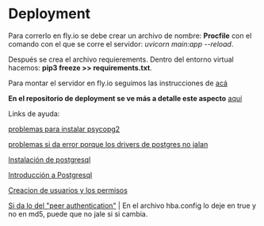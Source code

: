 # Deployment
Para correrlo en fly.io se debe crear un archivo de nombre: __Procfile__ con el comando con el que se corre el servidor: _uvicorn main:app --reload_.

Después se crea el archivo requierements. Dentro del entorno virtual hacemos: __pip3 freeze >> requirements.txt__.

Para montar el servidor en fly.io seguimos las instrucciones de [acá](https://fly.io/docs/flyctl/install/)

__En el repositorio de deployment se ve más a detalle este aspecto__ [aquí](https://github.com/CeAcheRistian/Deployment)


Links de ayuda:


[problemas para instalar psycopg2](https://stackoverflow.com/questions/74727501/error-could-not-build-wheels-for-psycopg2-which-is-required-to-install-pyproje)


[problemas si da error porque los drivers de postgres no jalan](https://stackoverflow.com/questions/76645926/peewee-improperlyconfigured-postgres-driver-not-installed)

[Instalación de postgresql](https://medium.com/@RobertoSilvaZ/instalar-postgres-en-wsl2-96810563f177)

[Introducción a Postgresql](https://codigofacilito.com/articulos/tutorial-postgresql)

[Creacion de usuarios y los permisos](https://databaseandtech.wordpress.com/2019/10/24/como-crear-un-usuario-y-asignarle-permisos-en-postgresql/)

[Si da lo del "peer authentication"](https://stackoverflow.com/questions/18664074/getting-error-peer-authentication-failed-for-user-postgres-when-trying-to-ge) | En el archivo hba.config lo deje en true y no en md5, puede que no jale si si cambia.